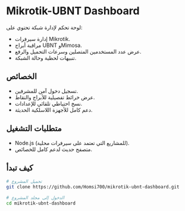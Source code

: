 # Mikrotik-UBNT Dashboard

لوحة تحكم لإدارة شبكة تحتوي على:
- إدارة سيرفرات Mikrotik.
- مراقبة أبراج UBNT وMimosa.
- عرض عدد المستخدمين المتصلين وسرعات التحميل والرفع.
- تنبيهات لحظية وحالة الشبكة.

## الخصائص
- تسجيل دخول آمن للمشرفين.
- عرض خرائط تفصيلية للأبراج والنقاط.
- نسخ احتياطي تلقائي للإعدادات.
- دعم كامل للأجهزة اللاسلكية الحديثة.

## متطلبات التشغيل
- Node.js (للمشاريع التي تعتمد على سيرفرات محلية).
- متصفح حديث لدعم كامل للخصائص.

## كيف تبدأ
```bash
# تحميل المشروع
git clone https://github.com/Homsi700/mikrotik-ubnt-dashboard.git

# الدخول إلى مجلد المشروع
cd mikrotik-ubnt-dashboard
